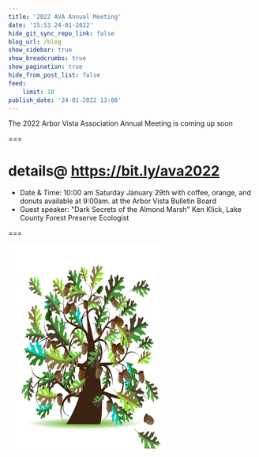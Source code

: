 ```yaml
---
title: '2022 AVA Annual Meeting'
date: '15:53 24-01-2022'
hide_git_sync_repo_link: false
blog_url: /blog
show_sidebar: true
show_breadcrumbs: true
show_pagination: true
hide_from_post_list: false
feed:
    limit: 10
publish_date: '24-01-2022 13:08'
---
```


<div class="bg-success">The 2022 Arbor Vista Association Annual  Meeting is coming up soon</div>

===
# details@ https://bit.ly/ava2022

- Date & Time: 10:00 am  Saturday January 29th with coffee, orange, and donuts available at 9:00am. at the Arbor Vista Bulletin Board 
- Guest speaker: "Dark Secrets of the Almond Marsh"  Ken Klick, Lake County Forest Preserve Ecologist

===



![image](Oak_Tree.png)
